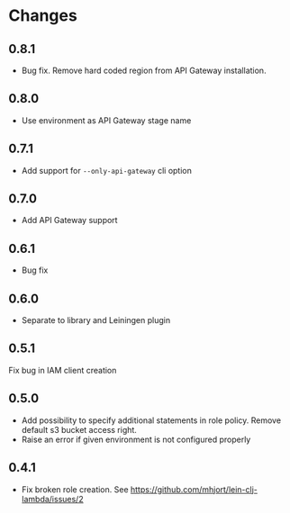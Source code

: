 # Changes

## 0.8.1

* Bug fix. Remove hard coded region from API Gateway installation.

## 0.8.0

* Use environment as API Gateway stage name

## 0.7.1

* Add support for ```--only-api-gateway``` cli option

## 0.7.0

* Add API Gateway support

## 0.6.1

* Bug fix

## 0.6.0

* Separate to library and Leiningen plugin

## 0.5.1

Fix bug in IAM client creation

## 0.5.0

* Add possibility to specify additional statements in role policy. Remove default s3 bucket access right.
* Raise an error if given environment is not configured properly

## 0.4.1

* Fix broken role creation. See https://github.com/mhjort/lein-clj-lambda/issues/2
